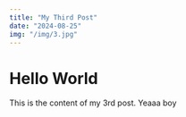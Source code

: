 ```yaml
---
title: "My Third Post"
date: "2024-08-25"
img: "/img/3.jpg"
---
```


# Hello World

This is the content of my 3rd post. Yeaaa boy
